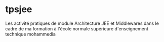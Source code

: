 # tpsjee
Les activité pratiques de module Architecture JEE et Middlewares dans le cadre de  ma formation à l'école normale supérieure d'enseignement technique mohammedia
